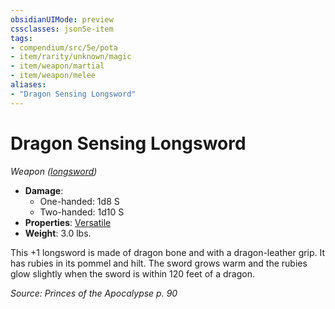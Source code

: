 ```yaml
---
obsidianUIMode: preview
cssclasses: json5e-item
tags:
- compendium/src/5e/pota
- item/rarity/unknown/magic
- item/weapon/martial
- item/weapon/melee
aliases: 
- "Dragon Sensing Longsword"
---
```

# Dragon Sensing Longsword
*Weapon ([longsword](Mechanics/items/longsword.md))*  

- **Damage**:
  - One-handed: 1d8 S
  - Two-handed: 1d10 S
- **Properties**: [Versatile](Mechanics/Rules/item-properties.md#Versatile)
- **Weight**: 3.0 lbs.

This +1 longsword is made of dragon bone and with a dragon-leather grip. It has rubies in its pommel and hilt. The sword grows warm and the rubies glow slightly when the sword is within 120 feet of a dragon.

*Source: Princes of the Apocalypse p. 90*